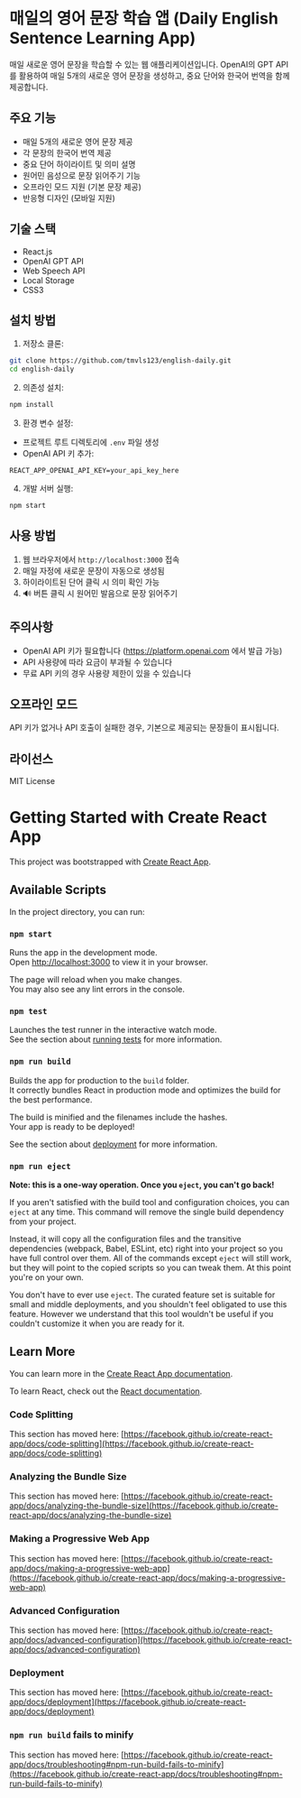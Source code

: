 # 매일의 영어 문장 학습 앱 (Daily English Sentence Learning App)

매일 새로운 영어 문장을 학습할 수 있는 웹 애플리케이션입니다. OpenAI의 GPT API를 활용하여 매일 5개의 새로운 영어 문장을 생성하고, 중요 단어와 한국어 번역을 함께 제공합니다.

## 주요 기능

- 매일 5개의 새로운 영어 문장 제공
- 각 문장의 한국어 번역 제공
- 중요 단어 하이라이트 및 의미 설명
- 원어민 음성으로 문장 읽어주기 기능
- 오프라인 모드 지원 (기본 문장 제공)
- 반응형 디자인 (모바일 지원)

## 기술 스택

- React.js
- OpenAI GPT API
- Web Speech API
- Local Storage
- CSS3

## 설치 방법

1. 저장소 클론:
```bash
git clone https://github.com/tmvls123/english-daily.git
cd english-daily
```

2. 의존성 설치:
```bash
npm install
```

3. 환경 변수 설정:
- 프로젝트 루트 디렉토리에 `.env` 파일 생성
- OpenAI API 키 추가:
```
REACT_APP_OPENAI_API_KEY=your_api_key_here
```

4. 개발 서버 실행:
```bash
npm start
```

## 사용 방법

1. 웹 브라우저에서 `http://localhost:3000` 접속
2. 매일 자정에 새로운 문장이 자동으로 생성됨
3. 하이라이트된 단어 클릭 시 의미 확인 가능
4. 🔊 버튼 클릭 시 원어민 발음으로 문장 읽어주기

## 주의사항

- OpenAI API 키가 필요합니다 (https://platform.openai.com 에서 발급 가능)
- API 사용량에 따라 요금이 부과될 수 있습니다
- 무료 API 키의 경우 사용량 제한이 있을 수 있습니다

## 오프라인 모드

API 키가 없거나 API 호출이 실패한 경우, 기본으로 제공되는 문장들이 표시됩니다.

## 라이선스

MIT License

# Getting Started with Create React App

This project was bootstrapped with [Create React App](https://github.com/facebook/create-react-app).

## Available Scripts

In the project directory, you can run:

### `npm start`

Runs the app in the development mode.\
Open [http://localhost:3000](http://localhost:3000) to view it in your browser.

The page will reload when you make changes.\
You may also see any lint errors in the console.

### `npm test`

Launches the test runner in the interactive watch mode.\
See the section about [running tests](https://facebook.github.io/create-react-app/docs/running-tests) for more information.

### `npm run build`

Builds the app for production to the `build` folder.\
It correctly bundles React in production mode and optimizes the build for the best performance.

The build is minified and the filenames include the hashes.\
Your app is ready to be deployed!

See the section about [deployment](https://facebook.github.io/create-react-app/docs/deployment) for more information.

### `npm run eject`

**Note: this is a one-way operation. Once you `eject`, you can't go back!**

If you aren't satisfied with the build tool and configuration choices, you can `eject` at any time. This command will remove the single build dependency from your project.

Instead, it will copy all the configuration files and the transitive dependencies (webpack, Babel, ESLint, etc) right into your project so you have full control over them. All of the commands except `eject` will still work, but they will point to the copied scripts so you can tweak them. At this point you're on your own.

You don't have to ever use `eject`. The curated feature set is suitable for small and middle deployments, and you shouldn't feel obligated to use this feature. However we understand that this tool wouldn't be useful if you couldn't customize it when you are ready for it.

## Learn More

You can learn more in the [Create React App documentation](https://facebook.github.io/create-react-app/docs/getting-started).

To learn React, check out the [React documentation](https://reactjs.org/).

### Code Splitting

This section has moved here: [https://facebook.github.io/create-react-app/docs/code-splitting](https://facebook.github.io/create-react-app/docs/code-splitting)

### Analyzing the Bundle Size

This section has moved here: [https://facebook.github.io/create-react-app/docs/analyzing-the-bundle-size](https://facebook.github.io/create-react-app/docs/analyzing-the-bundle-size)

### Making a Progressive Web App

This section has moved here: [https://facebook.github.io/create-react-app/docs/making-a-progressive-web-app](https://facebook.github.io/create-react-app/docs/making-a-progressive-web-app)

### Advanced Configuration

This section has moved here: [https://facebook.github.io/create-react-app/docs/advanced-configuration](https://facebook.github.io/create-react-app/docs/advanced-configuration)

### Deployment

This section has moved here: [https://facebook.github.io/create-react-app/docs/deployment](https://facebook.github.io/create-react-app/docs/deployment)

### `npm run build` fails to minify

This section has moved here: [https://facebook.github.io/create-react-app/docs/troubleshooting#npm-run-build-fails-to-minify](https://facebook.github.io/create-react-app/docs/troubleshooting#npm-run-build-fails-to-minify)
